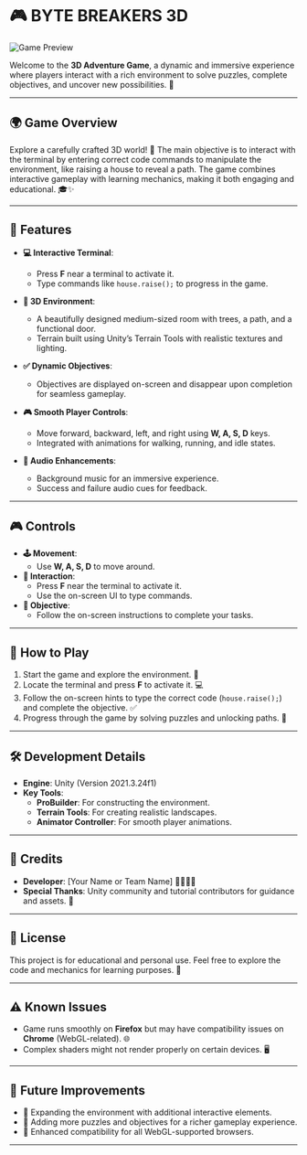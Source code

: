 # 🎮 **BYTE BREAKERS 3D**

![Game Preview](README_pics/game-preview.png) <!-- Replace with your actual image path -->

Welcome to the **3D Adventure Game**, a dynamic and immersive experience where players interact with a rich environment to solve puzzles, complete objectives, and uncover new possibilities. 🌟

---

## 🌍 **Game Overview**

Explore a carefully crafted 3D world! 🏡 The main objective is to interact with the terminal by entering correct code commands to manipulate the environment, like raising a house to reveal a path. The game combines interactive gameplay with learning mechanics, making it both engaging and educational. 🎓✨

---

## 🚀 **Features**

- **💻 Interactive Terminal**:
  - Press **F** near a terminal to activate it.
  - Type commands like `house.raise();` to progress in the game.

- **🌳 3D Environment**:
  - A beautifully designed medium-sized room with trees, a path, and a functional door.
  - Terrain built using Unity’s Terrain Tools with realistic textures and lighting.

- **✅ Dynamic Objectives**:
  - Objectives are displayed on-screen and disappear upon completion for seamless gameplay.

- **🎮 Smooth Player Controls**:
  - Move forward, backward, left, and right using **W, A, S, D** keys.
  - Integrated with animations for walking, running, and idle states.

- **🎵 Audio Enhancements**:
  - Background music for an immersive experience.
  - Success and failure audio cues for feedback.

---

## 🎮 **Controls**

- **🕹️ Movement**:
  - Use **W, A, S, D** to move around.
- **🔑 Interaction**:
  - Press **F** near the terminal to activate it.
  - Use the on-screen UI to type commands.
- **🎯 Objective**:
  - Follow the on-screen instructions to complete your tasks.

---

## 🧩 **How to Play**

1. Start the game and explore the environment. 🌟
2. Locate the terminal and press **F** to activate it. 💻
3. Follow the on-screen hints to type the correct code (`house.raise();`) and complete the objective. ✅
4. Progress through the game by solving puzzles and unlocking paths. 🚪

---

## 🛠️ **Development Details**

- **Engine**: Unity (Version 2021.3.24f1)
- **Key Tools**:
  - **ProBuilder**: For constructing the environment.
  - **Terrain Tools**: For creating realistic landscapes.
  - **Animator Controller**: For smooth player animations.

---

## 🎨 **Credits**

- **Developer**: [Your Name or Team Name] 👨‍💻👩‍💻
- **Special Thanks**: Unity community and tutorial contributors for guidance and assets. 🙌

---

## 📜 **License**

This project is for educational and personal use. Feel free to explore the code and mechanics for learning purposes. 🚀

---

## ⚠️ **Known Issues**

- Game runs smoothly on **Firefox** but may have compatibility issues on **Chrome** (WebGL-related). 🌐
- Complex shaders might not render properly on certain devices. 🖥️

---

## 🌟 **Future Improvements**

- 🌲 Expanding the environment with additional interactive elements.
- 🧩 Adding more puzzles and objectives for a richer gameplay experience.
- 🔧 Enhanced compatibility for all WebGL-supported browsers.

---
